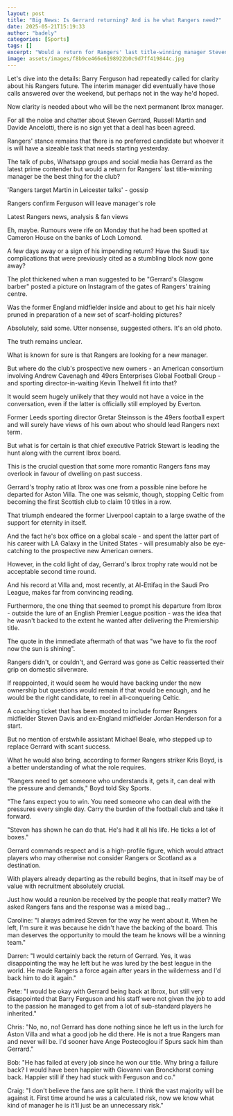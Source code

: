 ```yaml
---
layout: post
title: "Big News: Is Gerrard returning? And is he what Rangers need?"
date: 2025-05-21T15:19:33
author: "badely"
categories: [Sports]
tags: []
excerpt: "Would a return for Rangers' last title-winning manager Steven Gerrard be the best thing for the club?"
image: assets/images/f8b9ce466e6198922b0c9d7ff419844c.jpg
---
```


Let's dive into the details: Barry Ferguson had repeatedly called for clarity about his Rangers future. The interim manager did eventually have those calls answered over the weekend, but perhaps not in the way he'd hoped.

Now clarity is needed about who will be the next permanent Ibrox manager.

For all the noise and chatter about Steven Gerrard, Russell Martin and Davide Ancelotti, there is no sign yet that a deal has been agreed. 

Rangers' stance remains that there is no preferred candidate but whoever it is will have a sizeable task that needs starting yesterday.

The talk of pubs, Whatsapp groups and social media has Gerrard as the latest prime contender but would a return for Rangers' last title-winning manager be the best thing for the club?

'Rangers target Martin in Leicester talks' - gossip

Rangers confirm Ferguson will leave manager's role

Latest Rangers news, analysis & fan views

Eh, maybe. Rumours were rife on Monday that he had been spotted at Cameron House on the banks of Loch Lomond. 

A few days away or a sign of his impending return? Have the Saudi tax complications that were previously cited as a stumbling block now gone away?

The plot thickened when a man suggested to be "Gerrard's Glasgow barber" posted a picture on Instagram of the gates of Rangers' training centre.

Was the former England midfielder inside and about to get his hair nicely pruned in preparation of a new set of scarf-holding pictures? 

Absolutely, said some. Utter nonsense, suggested others. It's an old photo. 

The truth remains unclear.

What is known for sure is that Rangers are looking for a new manager. 

But where do the club's prospective new owners - an American consortium involving Andrew Cavenagh and 49ers Enterprises Global Football Group - and sporting director-in-waiting Kevin Thelwell fit into that?

It would seem hugely unlikely that they would not have a voice in the conversation, even if the latter is officially still employed by Everton.

Former Leeds sporting director Gretar Steinsson is the 49ers football expert and will surely have views of his own about who should lead Rangers next term.

But what is for certain is that chief executive Patrick Stewart is leading the hunt along with the current Ibrox board.

This is the crucial question that some more romantic Rangers fans may overlook in favour of dwelling on past success.

Gerrard's trophy ratio at Ibrox was one from a possible nine before he departed for Aston Villa. The one was seismic, though, stopping Celtic from becoming the first Scottish club to claim 10 titles in a row. 

That triumph endeared the former Liverpool captain to a large swathe of the support for eternity in itself. 

And the fact he's box office on a global scale - and spent the latter part of his career with LA Galaxy in the United States - will presumably also be eye-catching to the prospective new American owners.

However, in the cold light of day, Gerrard's Ibrox trophy rate would not be acceptable second time round.

And his record at Villa and, most recently, at Al-Ettifaq in the Saudi Pro League, makes far from convincing reading.

Furthermore, the one thing that seemed to prompt his departure from Ibrox - outside the lure of an English Premier League position - was the idea that he wasn't backed to the extent he wanted after delivering the Premiership title.

The quote in the immediate aftermath of that was "we have to fix the roof now the sun is shining". 

Rangers didn't, or couldn't, and Gerrard was gone as Celtic reasserted their grip on domestic silverware.

If reappointed, it would seem he would have backing under the new ownership but questions would remain if that would be enough, and he would be the right candidate, to reel in all-conquering Celtic.

A coaching ticket that has been mooted to include former Rangers midfielder Steven Davis and ex-England midfielder Jordan Henderson for a start. 

But no mention of erstwhile assistant Michael Beale, who stepped up to replace Gerrard with scant success.

What he would also bring, according to former Rangers striker Kris Boyd, is a better understanding of what the role requires.

"Rangers need to get someone who understands it, gets it, can deal with the pressure and demands," Boyd told Sky Sports. 

"The fans expect you to win. You need someone who can deal with the pressures every single day. Carry the burden of the football club and take it forward. 

"Steven has shown he can do that. He's had it all his life. He ticks a lot of boxes."

Gerrard commands respect and is a high-profile figure, which would attract players who may otherwise not consider Rangers or Scotland as a destination.

With players already departing as the rebuild begins, that in itself may be of value with recruitment absolutely crucial.

Just how would a reunion be received by the people that really matter? We asked Rangers fans and the response was a mixed bag...

Caroline: "I always admired Steven for the way he went about it. When he left, I'm sure it was because he didn't have the backing of the board. This man deserves the opportunity to mould the team he knows will be a winning team."

Darren: "I would certainly back the return of Gerrard. Yes, it was disappointing the way he left but he was lured by the best league in the world. He made Rangers a force again after years in the wilderness and I'd back him to do it again."

Pete: "I would be okay with Gerrard being back at Ibrox, but still very disappointed that Barry Ferguson and his staff were not given the job to add to the passion he managed to get from a lot of sub-standard players he inherited."

Chris: "No, no, no! Gerrard has done nothing since he left us in the lurch for Aston Villa and what a good job he did there. He is not a true Rangers man and never will be. I'd sooner have Ange Postecoglou if Spurs sack him than Gerrard."

Bob: "He has failed at every job since he won our title. Why bring a failure back? I would have been happier with Giovanni van Bronckhorst coming back. Happier still if they had stuck with Ferguson and co."

Craig: "I don't believe the fans are split here. I think the vast majority will be against it. First time around he was a calculated risk, now we know what kind of manager he is it'll just be an unnecessary risk."

